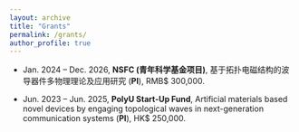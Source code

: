 ```yaml
---
layout: archive
title: "Grants"
permalink: /grants/
author_profile: true
---
```


-	Jan. 2024 – Dec. 2026,  **NSFC (青年科学基金项目)**, 基于拓扑电磁结构的波导器件多物理理论及应用研究 (**PI**), RMB$ 300,000. 

-	Jun. 2023 – Jun. 2025, **PolyU Start-Up Fund**, Artificial materials based novel devices by engaging topological waves in next-generation communication systems (**PI**), HK$ 250,000.
